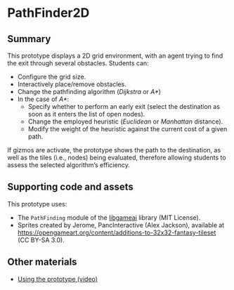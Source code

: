 # PathFinder2D

## Summary

This prototype displays a 2D grid environment, with an agent trying to find the
exit through several obstacles. Students can:

- Configure the grid size.
- Interactively place/remove obstacles.
- Change the pathfinding algorithm (_Dijkstra_ or _A*_)
- In the case of _A*_:
  - Specify whether to perform an early exit (select the destination as soon as
    it enters the list of open nodes).
  - Change the employed heuristic (_Euclidean_ or _Manhattan_ distance).
  - Modify the weight of the heuristic against the current cost of a given path.

If gizmos are activate, the prototype shows the path to the destination, as well
as the tiles (i.e., nodes) being evaluated, therefore allowing students to
assess the selected algorithm’s efficiency.

## Supporting code and assets

This prototype uses:

- The `PathFinding` module of the [libgameai] library (MIT License).
- Sprites created by Jerome, PancInteractive (Alex Jackson), available at
  <https://opengameart.org/content/additions-to-32x32-fantasy-tileset>
  (CC BY-SA 3.0).

## Other materials

- [Using the prototype (video)](https://youtu.be/912M4zDCLB4)

[libgameai]:https://github.com/nunofachada/libgameai